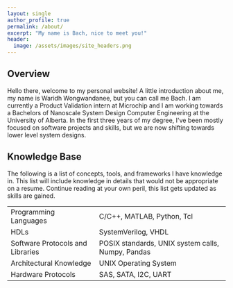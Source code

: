 ```yaml
---
layout: single
author_profile: true
permalink: /about/
excerpt: "My name is Bach, nice to meet you!"
header:
  image: /assets/images/site_headers.png
---
```


## Overview

Hello there, welcome to my personal website! A little introduction about me, my name is Waridh Wongwandanee, but you can call me Bach. I am currently a Product Validation intern at Microchip and I
am working towards a Bachelors of Nanoscale System Design Computer Engineering
at the University of Alberta. In the first three years of my degree, I've been
mostly focused on software projects and skills, but we are now shifting towards
lower level system designs.

## Knowledge Base

The following is a list of concepts, tools, and frameworks I have knowledge in.
This list will include knowledge in details that would not be appropriate on
a resume. Continue reading at your own peril, this list gets updated as skills
are gained.
<!--more-->

| | |
| --- | --- |
| Programming Languages | C/C++, MATLAB, Python, Tcl |
| HDLs | SystemVerilog, VHDL |
| Software Protocols and Libraries | POSIX standards, UNIX system calls, Numpy, Pandas |
| Architectural Knowledge | UNIX Operating System |
| Hardware Protocols | SAS, SATA, I2C, UART |
